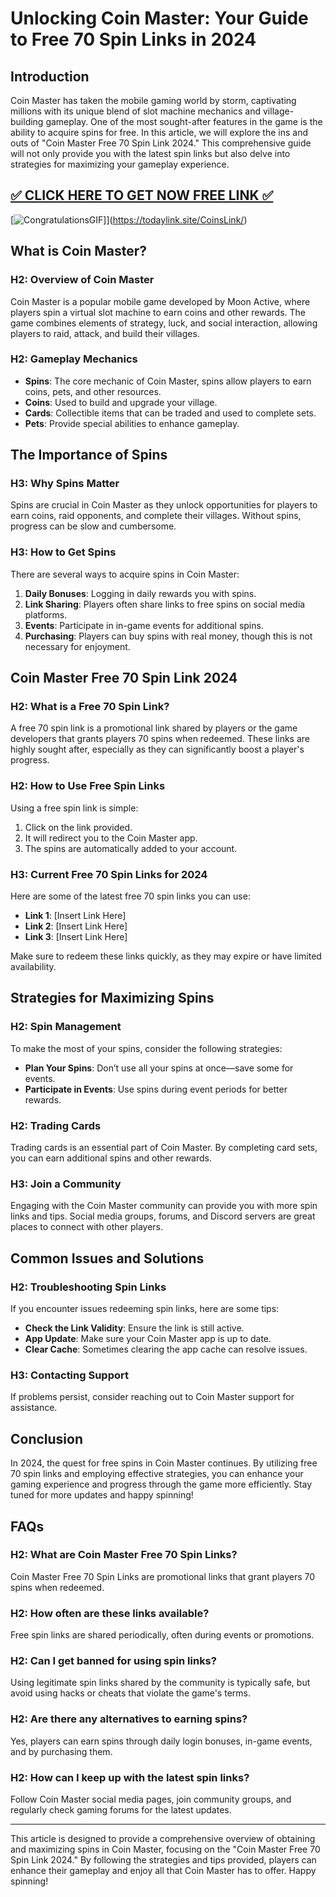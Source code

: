 # Unlocking Coin Master: Your Guide to Free 70 Spin Links in 2024

## Introduction

Coin Master has taken the mobile gaming world by storm, captivating millions with its unique blend of slot machine mechanics and village-building gameplay. One of the most sought-after features in the game is the ability to acquire spins for free. In this article, we will explore the ins and outs of "Coin Master Free 70 Spin Link 2024." This comprehensive guide will not only provide you with the latest spin links but also delve into strategies for maximizing your gameplay experience.


[✅ CLICK HERE TO GET NOW FREE LINK ✅](https://todaylink.site/CoinsLink/)
--
[![CongratulationsGIF](https://github.com/user-attachments/assets/30059919-049e-4868-b6bb-361e3471d0a7)]](https://todaylink.site/CoinsLink/)


## What is Coin Master?

### H2: Overview of Coin Master

Coin Master is a popular mobile game developed by Moon Active, where players spin a virtual slot machine to earn coins and other rewards. The game combines elements of strategy, luck, and social interaction, allowing players to raid, attack, and build their villages.

### H2: Gameplay Mechanics

- **Spins**: The core mechanic of Coin Master, spins allow players to earn coins, pets, and other resources.
- **Coins**: Used to build and upgrade your village.
- **Cards**: Collectible items that can be traded and used to complete sets.
- **Pets**: Provide special abilities to enhance gameplay.

## The Importance of Spins

### H3: Why Spins Matter

Spins are crucial in Coin Master as they unlock opportunities for players to earn coins, raid opponents, and complete their villages. Without spins, progress can be slow and cumbersome.

### H3: How to Get Spins

There are several ways to acquire spins in Coin Master:

1. **Daily Bonuses**: Logging in daily rewards you with spins.
2. **Link Sharing**: Players often share links to free spins on social media platforms.
3. **Events**: Participate in in-game events for additional spins.
4. **Purchasing**: Players can buy spins with real money, though this is not necessary for enjoyment.

## Coin Master Free 70 Spin Link 2024

### H2: What is a Free 70 Spin Link?

A free 70 spin link is a promotional link shared by players or the game developers that grants players 70 spins when redeemed. These links are highly sought after, especially as they can significantly boost a player's progress.

### H2: How to Use Free Spin Links

Using a free spin link is simple:

1. Click on the link provided.
2. It will redirect you to the Coin Master app.
3. The spins are automatically added to your account.

### H3: Current Free 70 Spin Links for 2024

Here are some of the latest free 70 spin links you can use:

- **Link 1**: [Insert Link Here]
- **Link 2**: [Insert Link Here]
- **Link 3**: [Insert Link Here]

Make sure to redeem these links quickly, as they may expire or have limited availability.

## Strategies for Maximizing Spins

### H2: Spin Management

To make the most of your spins, consider the following strategies:

- **Plan Your Spins**: Don’t use all your spins at once—save some for events.
- **Participate in Events**: Use spins during event periods for better rewards.

### H2: Trading Cards

Trading cards is an essential part of Coin Master. By completing card sets, you can earn additional spins and other rewards.

### H3: Join a Community

Engaging with the Coin Master community can provide you with more spin links and tips. Social media groups, forums, and Discord servers are great places to connect with other players.

## Common Issues and Solutions

### H2: Troubleshooting Spin Links

If you encounter issues redeeming spin links, here are some tips:

- **Check the Link Validity**: Ensure the link is still active.
- **App Update**: Make sure your Coin Master app is up to date.
- **Clear Cache**: Sometimes clearing the app cache can resolve issues.

### H3: Contacting Support

If problems persist, consider reaching out to Coin Master support for assistance.

## Conclusion

In 2024, the quest for free spins in Coin Master continues. By utilizing free 70 spin links and employing effective strategies, you can enhance your gaming experience and progress through the game more efficiently. Stay tuned for more updates and happy spinning!

## FAQs

### H2: What are Coin Master Free 70 Spin Links?

Coin Master Free 70 Spin Links are promotional links that grant players 70 spins when redeemed.

### H2: How often are these links available?

Free spin links are shared periodically, often during events or promotions.

### H2: Can I get banned for using spin links?

Using legitimate spin links shared by the community is typically safe, but avoid using hacks or cheats that violate the game's terms.

### H2: Are there any alternatives to earning spins?

Yes, players can earn spins through daily login bonuses, in-game events, and by purchasing them.

### H2: How can I keep up with the latest spin links?

Follow Coin Master social media pages, join community groups, and regularly check gaming forums for the latest updates.

---

This article is designed to provide a comprehensive overview of obtaining and maximizing spins in Coin Master, focusing on the "Coin Master Free 70 Spin Link 2024." By following the strategies and tips provided, players can enhance their gameplay and enjoy all that Coin Master has to offer. Happy spinning!
